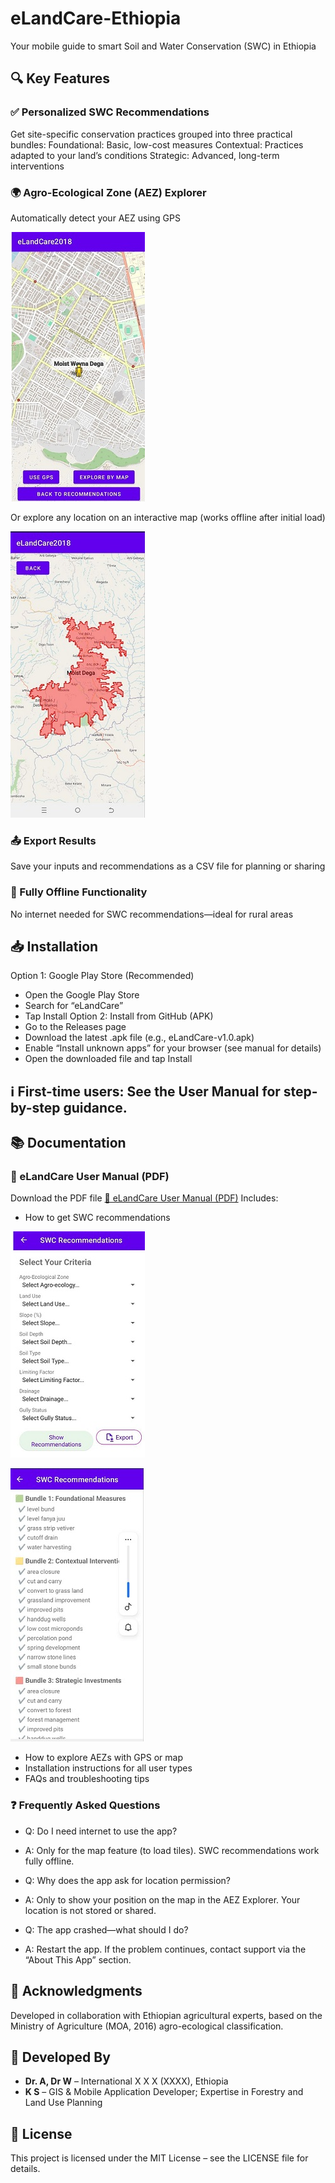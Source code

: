 # eLandCare-Ethiopia
Your mobile guide to smart Soil and Water Conservation (SWC) in Ethiopia

## 🔍 Key Features
### ✅ Personalized SWC Recommendations
Get site-specific conservation practices grouped into three practical bundles:
Foundational: Basic, low-cost measures
Contextual: Practices adapted to your land’s conditions
Strategic: Advanced, long-term interventions
### 🌍 Agro-Ecological Zone (AEZ) Explorer
Automatically detect your AEZ using GPS

![Figure A: AEZ detected via GPS](docs/figures/EGPSLoc.jpg)

Or explore any location on an interactive map (works offline after initial load)

![Figure A: AEZ detected by user on a map](docs/figures/FSearchAEL.jpg)

### 📤 Export Results
Save your inputs and recommendations as a CSV file for planning or sharing
### 📱 Fully Offline Functionality
No internet needed for SWC recommendations—ideal for rural areas
## 📥 Installation
Option 1: Google Play Store (Recommended)
- Open the Google Play Store
- Search for “eLandCare”
- Tap Install
Option 2: Install from GitHub (APK)
- Go to the Releases page
- Download the latest .apk file (e.g., eLandCare-v1.0.apk)
- Enable “Install unknown apps” for your browser (see manual for details)
- Open the downloaded file and tap Install
## ℹ️ First-time users: See the User Manual for step-by-step guidance. 

## 📚 Documentation
### 📄 eLandCare User Manual (PDF)
Download the PDF file 
[📖 eLandCare User Manual (PDF)](https://raw.githubusercontent.com/kefgis/YOUR-REPO-NAME/main/eLandCare%20User%20Manual20251005.pdf)
Includes:
- How to get SWC recommendations

![Figure A: AEZ detected via GPS](docs/figures/CCriteria.jpg)


![Figure A: AEZ detected via GPS](docs/figures/DRecomendation.jpg)
- How to explore AEZs with GPS or map
- Installation instructions for all user types
- FAQs and troubleshooting tips
### ❓ Frequently Asked Questions
- Q: Do I need internet to use the app?
- A: Only for the map feature (to load tiles). SWC recommendations work fully offline.

- Q: Why does the app ask for location permission?
- A: Only to show your position on the map in the AEZ Explorer. Your location is not stored or shared.

- Q: The app crashed—what should I do?
- A: Restart the app. If the problem continues, contact support via the “About This App” section.

## 🤝 Acknowledgments
Developed in collaboration with Ethiopian agricultural experts, based on the Ministry of Agriculture (MOA, 2016) agro-ecological classification.
## 🤝 Developed By
- **Dr. A, Dr W** – International X X X (XXXX), Ethiopia  
- **K S** – GIS & Mobile Application Developer; Expertise in Forestry and Land Use Planning
## 📄 License
This project is licensed under the MIT License – see the LICENSE file for details.
